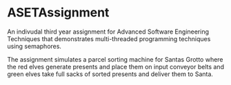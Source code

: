# ASETAssignment

An indivudal third year assignment for Advanced Software Engineering Techniques that demonstrates multi-threaded programming techniques using semaphores.

The assignment simulates a parcel sorting machine for Santas Grotto where the red elves generate presents and place them on input conveyor belts and green elves take full sacks of sorted presents and deliver them to Santa.
